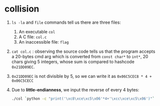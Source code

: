 # collision

1. `ls -la` and `file` commands tell us there are three files:

   1. An executable `col`
   2. A C file: `col.c`
   3. An inaccessible file: `flag`
2. `cat col.c` : observing the source code tells us that the program accepts a 20-bytes cmd arg which is converted from `const char*` to `int*`, 20 chars giving 5 integers, whose sum is compared to hashcode `0x21DD09EC`.
3. `0x21DD09EC` is not divisible by 5, so we can write it as `0x06C5CEC8 * 4 + 0x06C5CECC`
4. Due to **little-endianness**, we input the reverse of every 4 bytes:

   ```bash
   ./col `python -c "print('\xc8\xce\xc5\x06'*4+'\xcc\xce\xc5\x06')"`
   ```
